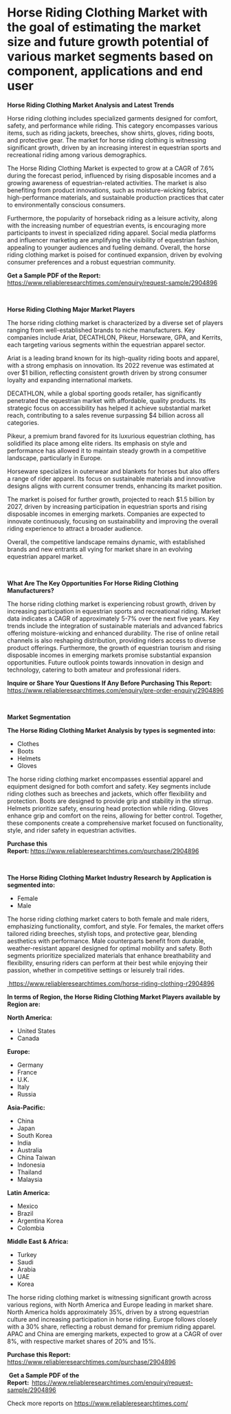 <p><h1>Horse Riding Clothing Market with the goal of estimating the market size and future growth potential of various market segments based on component, applications and end user</h1></p><p><strong>Horse Riding Clothing Market Analysis and Latest Trends</strong></p>
<p><p>Horse riding clothing includes specialized garments designed for comfort, safety, and performance while riding. This category encompasses various items, such as riding jackets, breeches, show shirts, gloves, riding boots, and protective gear. The market for horse riding clothing is witnessing significant growth, driven by an increasing interest in equestrian sports and recreational riding among various demographics.</p><p>The Horse Riding Clothing Market is expected to grow at a CAGR of 7.6% during the forecast period, influenced by rising disposable incomes and a growing awareness of equestrian-related activities. The market is also benefiting from product innovations, such as moisture-wicking fabrics, high-performance materials, and sustainable production practices that cater to environmentally conscious consumers. </p><p>Furthermore, the popularity of horseback riding as a leisure activity, along with the increasing number of equestrian events, is encouraging more participants to invest in specialized riding apparel. Social media platforms and influencer marketing are amplifying the visibility of equestrian fashion, appealing to younger audiences and fueling demand. Overall, the horse riding clothing market is poised for continued expansion, driven by evolving consumer preferences and a robust equestrian community.</p></p>
<p><strong>Get a Sample PDF of the Report:&nbsp;</strong> <a href="https://www.reliableresearchtimes.com/enquiry/request-sample/2904896?utm_campaign=2714&utm_medium=2&utm_source=Github&utm_content=ia&utm_term=12032025&utm_id=horse-riding-clothing">https://www.reliableresearchtimes.com/enquiry/request-sample/2904896</a></p>
<p>&nbsp;</p>
<p><strong>Horse Riding Clothing Major Market Players</strong></p>
<p><p>The horse riding clothing market is characterized by a diverse set of players ranging from well-established brands to niche manufacturers. Key companies include Ariat, DECATHLON, Pikeur, Horseware, GPA, and Kerrits, each targeting various segments within the equestrian apparel sector.</p><p>Ariat is a leading brand known for its high-quality riding boots and apparel, with a strong emphasis on innovation. Its 2022 revenue was estimated at over $1 billion, reflecting consistent growth driven by strong consumer loyalty and expanding international markets.</p><p>DECATHLON, while a global sporting goods retailer, has significantly penetrated the equestrian market with affordable, quality products. Its strategic focus on accessibility has helped it achieve substantial market reach, contributing to a sales revenue surpassing $4 billion across all categories.</p><p>Pikeur, a premium brand favored for its luxurious equestrian clothing, has solidified its place among elite riders. Its emphasis on style and performance has allowed it to maintain steady growth in a competitive landscape, particularly in Europe.</p><p>Horseware specializes in outerwear and blankets for horses but also offers a range of rider apparel. Its focus on sustainable materials and innovative designs aligns with current consumer trends, enhancing its market position.</p><p>The market is poised for further growth, projected to reach $1.5 billion by 2027, driven by increasing participation in equestrian sports and rising disposable incomes in emerging markets. Companies are expected to innovate continuously, focusing on sustainability and improving the overall riding experience to attract a broader audience. </p><p>Overall, the competitive landscape remains dynamic, with established brands and new entrants all vying for market share in an evolving equestrian apparel market.</p></p>
<p>&nbsp;</p>
<p><strong>What Are The Key Opportunities For Horse Riding Clothing Manufacturers?</strong></p>
<p><p>The horse riding clothing market is experiencing robust growth, driven by increasing participation in equestrian sports and recreational riding. Market data indicates a CAGR of approximately 5-7% over the next five years. Key trends include the integration of sustainable materials and advanced fabrics offering moisture-wicking and enhanced durability. The rise of online retail channels is also reshaping distribution, providing riders access to diverse product offerings. Furthermore, the growth of equestrian tourism and rising disposable incomes in emerging markets promise substantial expansion opportunities. Future outlook points towards innovation in design and technology, catering to both amateur and professional riders.</p></p>
<p><strong>Inquire or Share Your Questions If Any Before Purchasing This Report:</strong> <a href="https://www.reliableresearchtimes.com/enquiry/pre-order-enquiry/2904896?utm_campaign=2714&utm_medium=2&utm_source=Github&utm_content=ia&utm_term=12032025&utm_id=horse-riding-clothing">https://www.reliableresearchtimes.com/enquiry/pre-order-enquiry/2904896</a></p>
<p>&nbsp;</p>
<p><strong>Market Segmentation</strong></p>
<p><strong>The Horse Riding Clothing Market Analysis by types is segmented into:</strong></p>
<p><ul><li>Clothes</li><li>Boots</li><li>Helmets</li><li>Gloves</li></ul></p>
<p><p>The horse riding clothing market encompasses essential apparel and equipment designed for both comfort and safety. Key segments include riding clothes such as breeches and jackets, which offer flexibility and protection. Boots are designed to provide grip and stability in the stirrup. Helmets prioritize safety, ensuring head protection while riding. Gloves enhance grip and comfort on the reins, allowing for better control. Together, these components create a comprehensive market focused on functionality, style, and rider safety in equestrian activities.</p></p>
<p><strong>Purchase this Report:&nbsp;</strong><a href="https://www.reliableresearchtimes.com/purchase/2904896?utm_campaign=2714&utm_medium=2&utm_source=Github&utm_content=ia&utm_term=12032025&utm_id=horse-riding-clothing">https://www.reliableresearchtimes.com/purchase/2904896</a></p>
<p>&nbsp;</p>
<p><strong>The Horse Riding Clothing Market Industry Research by Application is segmented into:</strong></p>
<p><ul><li>Female</li><li>Male</li></ul></p>
<p><p>The horse riding clothing market caters to both female and male riders, emphasizing functionality, comfort, and style. For females, the market offers tailored riding breeches, stylish tops, and protective gear, blending aesthetics with performance. Male counterparts benefit from durable, weather-resistant apparel designed for optimal mobility and safety. Both segments prioritize specialized materials that enhance breathability and flexibility, ensuring riders can perform at their best while enjoying their passion, whether in competitive settings or leisurely trail rides.</p></p>
<p><a href="https://www.reliableresearchtimes.com/horse-riding-clothing-r2904896?utm_campaign=2714&utm_medium=2&utm_source=Github&utm_content=ia&utm_term=12032025&utm_id=horse-riding-clothing">&nbsp;https://www.reliableresearchtimes.com/horse-riding-clothing-r2904896</a></p>
<p><strong>In terms of Region, the Horse Riding Clothing Market Players available by Region are:</strong></p>
<p>
    <p> <strong> North America: </strong>
        <ul>
            <li>United States</li>
            <li>Canada</li>
        </ul>
        </p> 
    <p> <strong> Europe: </strong>
        <ul>
            <li>Germany</li>
            <li>France</li>
            <li>U.K.</li>
            <li>Italy</li>
            <li>Russia</li>
        </ul>
        </p> 
    <p> <strong> Asia-Pacific: </strong>
        <ul>
            <li>China</li>
            <li>Japan</li>
            <li>South Korea</li>
            <li>India</li>
            <li>Australia</li>
            <li>China Taiwan</li>
            <li>Indonesia</li>
            <li>Thailand</li>
            <li>Malaysia</li>
        </ul>
        </p> 
    <p> <strong> Latin America: </strong>
        <ul>
            <li>Mexico</li>
            <li>Brazil</li>
            <li>Argentina Korea</li>
            <li>Colombia</li>
        </ul>
        </p> 
    <p> <strong> Middle East & Africa: </strong>
        <ul>
            <li>Turkey</li>
            <li>Saudi</li>
            <li>Arabia</li>
            <li>UAE</li>
            <li>Korea</li>
        </ul>
    </p>
    </p>
<p><p>The horse riding clothing market is witnessing significant growth across various regions, with North America and Europe leading in market share. North America holds approximately 35%, driven by a strong equestrian culture and increasing participation in horse riding. Europe follows closely with a 30% share, reflecting a robust demand for premium riding apparel. APAC and China are emerging markets, expected to grow at a CAGR of over 8%, with respective market shares of 20% and 15%.</p></p>
<p><strong>Purchase this Report: </strong><a href="https://www.reliableresearchtimes.com/purchase/2904896?utm_campaign=2714&utm_medium=2&utm_source=Github&utm_content=ia&utm_term=12032025&utm_id=horse-riding-clothing">https://www.reliableresearchtimes.com/purchase/2904896</a></p>
<p>&nbsp;<strong>Get a Sample PDF of the Report:&nbsp;&nbsp;</strong><a href="https://www.reliableresearchtimes.com/enquiry/request-sample/2904896?utm_campaign=2714&utm_medium=2&utm_source=Github&utm_content=ia&utm_term=12032025&utm_id=horse-riding-clothing">https://www.reliableresearchtimes.com/enquiry/request-sample/2904896</a></p>
<p><strong></strong></p>
<p>Check more reports on <a href="https://www.reliableresearchtimes.com/?utm_campaign=2714&utm_medium=2&utm_source=Github&utm_content=ia&utm_term=12032025&utm_id=horse-riding-clothing">https://www.reliableresearchtimes.com/</a></p>